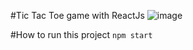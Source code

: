 #Tic Tac Toe game with ReactJs 
![image](https://github.com/Trangsiban27/TicTacToe/assets/96864485/f8679525-7db3-4752-aaa4-163c7918d11a)

#How to run this project
`npm start`
